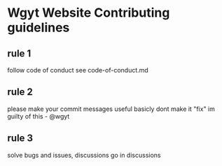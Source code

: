 # Wgyt Website Contributing guidelines

## rule 1

follow code of conduct
see code-of-conduct.md

## rule 2

please make your commit messages useful
basicly dont make it "fix"
im guilty of this - @wgyt

## rule 3

solve bugs and issues, discussions go in discussions
